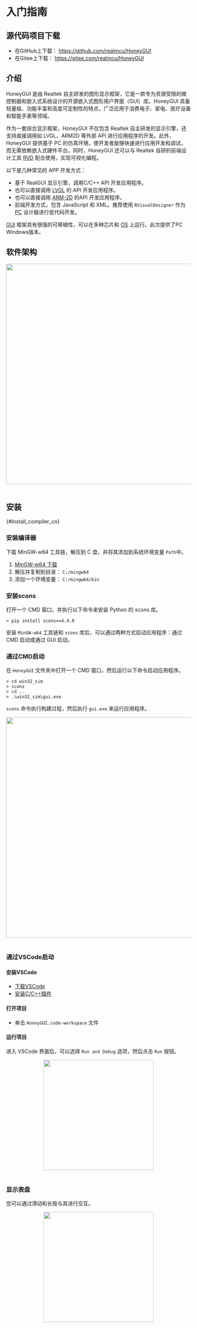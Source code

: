 # 入门指南

## 源代码项目下载

- 在GitHub上下载： <https://github.com/realmcu/HoneyGUI>
- 在Gitee上下载： <https://gitee.com/realmcu/HoneyGUI>

## 介绍

HoneyGUI 是由 Realtek 自主研发的图形显示框架，它是一款专为资源受限的微控制器和嵌入式系统设计的开源嵌入式图形用户界面（GUI）库。HoneyGUI 具备轻量级、功能丰富和高度可定制性的特点，广泛应用于消费电子、家电、医疗设备和智能手表等领域。

作为一套综合显示框架，HoneyGUI 不仅包含 Realtek 自主研发的显示引擎，还支持直接调用如 LVGL、ARM2D 等外部 API 进行应用程序的开发。此外，HoneyGUI 提供基于 PC 的仿真环境，使开发者能够快速进行应用开发和调试，而无需依赖嵌入式硬件平台。同时，HoneyGUI 还可以与 Realtek 自研的前端设计工具 [RVD](/Glossary.rst#RVD) 配合使用，实现可视化编程。

以下是几种常见的 APP 开发方式：

- 基于 RealGUI 显示引擎，调用C/C++ API 开发应用程序。
- 也可以直接调用 [LVGL](https://lvgl.io/) 的 API 开发应用程序。
- 也可以直接调用 [ARM-2D](https://github.com/ARM-software/Arm-2D) 的API 开发应用程序。
- 前端开发方式，包含 JavaScript 和 XML。推荐使用 ```RVisualDesigner``` 作为 [PC](/Glossary.rst#term-PC) 设计器进行低代码开发。

[GUI](/Glossary.rst#term-GUI) 框架具有很强的可移植性，可以在多种芯片和 [OS](/Glossary.rst#term-OS) 上运行。此次提供了PC Windows版本。

## 软件架构


<div style="text-align: center"><img width= "600" src ="https://foruda.gitee.com/images/1720700131929539160/ec0dbbb9_1860080.png"/></div><br/>


## 安装

{#Install_compiler_cn}
### 安装编译器
下载 MinGW-w64 工具链，解压到 C 盘，并将其添加到系统环境变量 `Path`中。
1.  [MinGW-w64 下载](https://sourceforge.net/projects/mingw-w64/files/Toolchains%20targetting%20Win64/Personal%20Builds/mingw-builds/8.1.0/threads-posix/sjlj/x86_64-8.1.0-release-posix-sjlj-rt_v6-rev0.7z)
2.  解压并复制到目录： `C:/mingw64`
3.  添加一个环境变量： `C:/mingw64/bin`

### 安装scons
打开一个 CMD 窗口，并执行以下命令来安装 Python 的 scons 库。
```
> pip install scons==4.4.0
```

安装 `MinGW-w64` 工具链和 `scons` 库后，可以通过两种方式启动应用程序：通过 CMD 启动或通过 GUI 启动。

### 通过CMD启动
在 `HoneyGUI` 文件夹中打开一个 CMD 窗口，然后运行以下命令启动应用程序。

```shell
> cd win32_sim
> scons
> cd ..
> .\win32_sim\gui.exe
```
`scons` 命令执行构建过程，然后执行 `gui.exe` 来运行应用程序。


<div style="text-align: center"><img width= "600"  src ="https://foruda.gitee.com/images/1718704649306452668/282ac763_13408154.png"/></div><br/>


### 通过VSCode启动

#### 安装VSCode
- <a href="https://code.visualstudio.com/">下载VSCode</a>
- [安装C/C++插件](https://marketplace.visualstudio.com/items?itemName=ms-vscode.cpptools)

#### 打开项目
   - 单击 `HoneyGUI.code-workspace` 文件

#### 运行项目
进入 VSCode 界面后，可以选择 `Run and Debug` 选项，然后点击 `Run` 按钮。


<div style="text-align: center"><img width="300" src ="https://foruda.gitee.com/images/1699582639386992543/b2078d27_13671125.png"/></div><br/>


### 显示表盘
您可以通过滑动和长按与其进行交互。


<div style="text-align: center"><img width="300" src ="https://foruda.gitee.com/images/1721095451242922178/f43e885b_1860080.png"/></div><br/>
